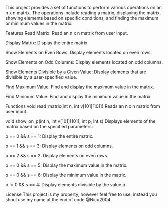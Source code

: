 This project provides a set of functions to perform various operations on an n x n matrix. The operations include reading a matrix, displaying the matrix, showing elements based on specific conditions, and finding the maximum or minimum values in the matrix.

Features
Read Matrix: Read an n x n matrix from user input.

Display Matrix: Display the entire matrix.

Show Elements on Even Rows: Display elements located on even rows.

Show Elements on Odd Columns: Display elements located on odd columns.

Show Elements Divisible by a Given Value: Display elements that are divisible by a user-specified value.

Find Maximum Value: Find and display the maximum value in the matrix.

Find Minimum Value: Find and display the minimum value in the matrix.

Functions
void read_matrix(int n, int v[101][101])
Reads an n x n matrix from user input.

void show_on_p(int n, int v[101][101], int p, int s)
Displays elements of the matrix based on the specified parameters:

p == 0 && s == 1: Display the entire matrix.

p == 1 && s == 3: Display elements on odd columns.

p == 2 && s == 2: Display elements on even rows.

p == 0 && s == 5: Display the maximum value in the matrix.

p == 0 && s == 6: Display the minimum value in the matrix.

p != 0 && s == 4: Display elements divisible by the value p.

License
This project is my property, however feel free to use, instead you shoul use my name at the end of code @Nicu2004.
